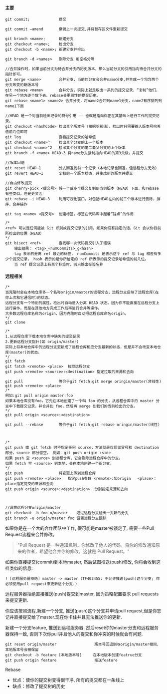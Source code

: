 #### 主要

```
git commit;				提交

git commit –amend		撤销上一次提交,并将暂存区文件重新提交

git branch <name>;		新建分支
git checkout <name>;	检出分支
git checkout -b <name>;	新建分支并检出

git branch -d <names>	删除分支 用空格分隔

//合并操作时，如果当前分支为待合并分支的历史版本，那么当前分支的引用指向待合并分支的指针即可。
git merge <name>		合并分支，当前的分支会合并name分支,并生成一个包含两个分支改变的新版本号
git rebase <name>		合并分支，实际上就是取出一系列的提交记录，“复制”他们，在另一个地方逐个放下去。rebase会更线性的提交历史。
git rebase <name1> <name2> 合并分支，将name2合并到name1分支，name2有序排列到name1下面

//HEAD 是一个对当前检出记录的符号引用 —— 也就是指向你正在其基础上进行工作的提交记录。
git checkout <hashCode> 检出某个版本号（根据哈希值），检出时只需要输入版本号哈希值前几位即可
git log 				查看提交记录的哈希值
git checkout <name>^	检出某个分支的上一个版本
git checkout <name>^2	检出某个分支的第二条父分支的上个版本
git branch -f <name> HEAD~3	将name分支强制指向HEAD的第3父级，并提交

//版本回退
git reset HEAD~1		分支回退到前一个记录（本地记录也回退，但远程分支无效）
git revert HEAD~1		复制前一个版本状态，并生成新的版本并提交

//自由修改提交
git cherry-pick	<提交号> 将一个或多个提交复制到当前版本（HEAD）下面，和rebase有些类似，但是更灵活
git rebase -i HEAD~3 	利用可视化窗口，对包括HEAD在内的前三个版本进行删除，排序，合并操作

git tag <name> <提交号>  创建标签，标签在代码库中起着“锚点”的作用

/*
<ref> 可以是任何能被 Git 识别成提交记录的引用，如果你没有指定的话，Git 会以你目前所检出的位置（HEAD）
*/
git bisect <ref>		查找哪一次代码提交引入了错误
	输出结果： <tag>_<numCommits>_g<hash>
	tag 表示的是离 ref 最近的标签， numCommits 是表示这个 ref 与 tag 相差有多少个提交记录， hash 表示的是你所给定的 ref 所表示的提交记录哈希值的前几位。
	当 ref 提交记录上有某个标签时，则只输出标签名称
```

#### 远程相关

```
/*
当克隆时会在本地仓库多一个名称origin/master的远程分支，远程分支反映了远程仓库(在你上次和它通信时)的状态。
远程分支有一个特别的属性，检出时自动进入分离 HEAD 状态。因为你不能直接在远程分支上进行操作，而是在其他地方完成工作后再进行合并等操作。
大多数远程仓库名称为origin，因为克隆时自动把远程仓库命名origin。
*/
git clone			

/*
1.从远程仓库下载本地仓库中缺失的提交记录
2.更新远程分支指针(如 origin/master)
实际上将本地仓库中的远程分支更新成了远程仓库相应分支最新的状态，但是并不会改变本地仓库(master)的状态。
*/
git fatch		
git fatch <remote> <place>	拉取远程分支
git push <remote> <source>:<destination> 指定拉取的来源和去向

git pull				等价于git fetch;git merge oringin/master(非线性)
git push <remote> <place>	
/*
例如:git pull origin master:foo
如果本地仓库没有foo，它先在本地创建了一个叫 foo 的分支，从远程仓库中的 master 分支中下载提交记录，并合并到 foo，然后再 merge 到我们的当前检出的分支。
*/
git pull origin <source>:<destination>

git pull --rebase 		等价于git fetch;git rebase oringin/master(线性)



/*
git push 或 git fetch 时不指定任何 source，方法就是仅保留冒号和 destination 部分，source 部分留空。 例如：git push origin :side
如果 push 空 <source> 到远程仓库，它会删除远程仓库中的分支。
如果 fetch 空 <source> 到本地，会在本地创建一个新分支。
*/
git push				将变更上传到远程仓库
git push <remote> <place>	指定push参数 <remote>:如origin 	<place>：place指定提交的来源和去向
git push origin <source>:<destination>	分别指定来源和去向



//设置远程分支origin/master 
git checkout -b foo o/master	通过远程分支检出一支新的分支
git branch -u origin/master foo	设置远程分支跟踪

```



如果你是在一个大的合作团队中工作, 很可能是master被锁定了, 需要一些Pull Request流程来合并修改。

> "Pull Request 是一种通知机制。你修改了他人的代码，将你的修改通知原来的作者，希望他合并你的修改，这就是 Pull Request。"

如果你直接提交(commit)到本地master, 然后试图推送(push)修改, 你将会收到这样类似的信息:

```
! [远程服务器拒绝] master -> master (TF402455: 不允许推送(push)这个分支; 你必须使用pull request来更新这个分支.)
```

远程服务器拒绝直接推送(push)提交到master, 因为策略配置要求 pull requests 来提交更新.

你应该按照流程,新建一个分支, 推送(push)这个分支并申请pull request,但是你忘记并直接提交给了master.现在你卡住并且无法推送你的更新.

新建一个分支feature, 推送到远程服务器. 然后reset你的master分支和远程服务器保持一致, 否则下次你pull并且他人的提交和你冲突的时候就会有问题.

```
git reset origin/master					版本号回退到与origin/master相同，本地版本号会被保留
git checkout -b feature [本地版本号]		在本地版本创建featrue分支
git push origin feature					推送feature
```



Rebase

+ 优点：使你的提交树变得很干净, 所有的提交都在一条线上
+ 缺点：修改了提交树的历史



